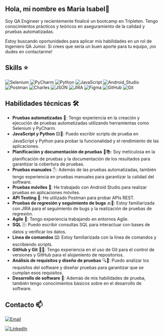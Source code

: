 ## Hola, mi nombre es Maria Isabel👋

Soy QA Engineer y recientemente finalicé un bootcamp en Tripleten. 
Tengo conocimientos prácticos y teóricos en aseguramiento de la calidad y pruebas automatizadas. 

Estoy buscando oportunidades para aplicar mis habilidades en un rol de Ingeniero QA Junior. 
Si crees que sería un buen aporte para tu equipo, ¡no dudes en contactarme!

## Skills ⭐

![Selenium](https://img.shields.io/badge/Selenium-43B02A?style=for-the-badge&logo=selenium&logoColor=white&labelColor=101010)
![PyCharm](https://img.shields.io/badge/PyCharm-1D3A40?style=for-the-badge&logo=pyCharm&logoColor=white&labelColor=101010)
![Python](https://img.shields.io/badge/Python-3776AB?style=for-the-badge&logo=python&logoColor=white&labelColor=101010)
![JavaScript](https://img.shields.io/badge/JavaScript-F7DF1E?style=for-the-badge&logo=JavaScript&logoColor=white&labelColor=101010)
![Android_Studio](https://img.shields.io/badge/Android_Studio-3DDC84?style=for-the-badge&logo=android-studio&logoColor=white&labelColor=101010)</br>
![Postman](https://img.shields.io/badge/Postman-EF5B25?style=for-the-badge&logo=Postman&logoColor=white&labelColor=101010)
![Charles](https://img.shields.io/badge/Charles-00008B?style=for-the-badge&logo=Charles&logoColor=white&labelColor=101010)
![JSON](https://img.shields.io/badge/JSON-FF8C00?style=for-the-badge&logo=JSON&logoColor=white&labelColor=101010)
![JIRA](https://img.shields.io/badge/JIRA-0052CC?style=for-the-badge&logo=JIRA&logoColor=white&labelColor=101010)
![Figma](https://img.shields.io/badge/Figma-800080?style=for-the-badge&logo=Figma&logoColor=white&labelColor=101010)
![GitHub](https://img.shields.io/badge/GitHub-181717?style=for-the-badge&logo=GitHub&logoColor=white&labelColor=101010)
![Git](https://img.shields.io/badge/Git-F05032?style=for-the-badge&logo=Git&logoColor=white&labelColor=101010)

## Habilidades técnicas 🛠️

- **Pruebas automatizadas** 🤖: Tengo experiencia en la creación y ejecución de pruebas automatizadas utilizando herramientas como Selenium y PyCharm.
- **JavaScript y Python** 🟨🐍: Puedo escribir scripts de prueba en JavaScript y Python para probar la funcionalidad y el rendimiento de las aplicaciones.
- **Planificación y documentación de pruebas** 📝📚: Soy meticulosa en la planificación de pruebas y la documentación de los resultados para garantizar la cobertura de pruebas.
- **Pruebas manuales** ✋: Además de las pruebas automatizadas, también tengo experiencia en pruebas manuales para garantizar la calidad del software.
- **Pruebas móviles** 📱: He trabajado con Android Studio para realizar pruebas en aplicaciones móviles.
- **API Testing** 🔗: He utilizado Postman para probar APIs REST.
- **Pruebas de regresión y seguimiento de bugs** 🔙🐜: Estoy familiarizada con JIRA para el seguimiento de bugs y la realización de pruebas de regresión.
- **Agile** 🔄: Tengo experiencia trabajando en entornos Agile.
- **SQL** 🗄️: Puedo escribir consultas SQL para interactuar con bases de datos y verificar los datos.
- **Línea de comandos** ⌨️: Estoy familiarizada con la línea de comandos y escribiendo scripts.
- **GitHub y Git** 🐙🌳: Tengo experiencia en el uso de Git para el control de versiones y GitHub para el alojamiento de repositorios.
- **Análisis de requisitos y diseño de pruebas** 🔍📐: Puedo analizar los requisitos del software y diseñar pruebas para garantizar que se cumplan esos requisitos.
- **Desarrollo de software** 💾: Además de mis habilidades de prueba, también tengo conocimientos básicos sobre en el desarrollo de software.

## Contacto 📫
  

<a href="mailto:sakura.mabahi@gmail.com">
    <img src="https://img.shields.io/badge/Correo-sakura.mabahi@gmail.com-44a3f1?style=for-the-badge&logo=gmail&logoColor=white&labelColor=101010" alt="Email">
</a>

[![LinkedIn](https://img.shields.io/badge/LinkedIn-Maria_Isabel-0077B5?style=for-the-badge&logo=linkedin&logoColor=white&labelColor=101010)](https://www.linkedin.com/in/mariaisabel-qa)

<!--
- Correo: sakura.mabahi@gmail.com
- LinkedIn: linkedin.com/in/mariaisabel-qa
[![](https://img.shields.io/badge/LinkedIn-0077B5?style=for-the-badge&logo=linkedin&logoColor=white)](https://www.linkedin.com/in/mariaisabel-qa/)
[![Email](https://img.shields.io/badge/Correo-sakura.mabahi@gmail.com-44a3f1?style=for-the-badge&logo=gmail&logoColor=white&labelColor=101010)](sakura.mabahi@gmail.com)</br>
-->





<!--
![API_Testing](https://img.shields.io/badge/API-00008B?style=for-the-badge&logo=API&logoColor=white&labelColor=101010)</br>
![Debugging](https://img.shields.io/badge/Debugging-FF0000?style=for-the-badge&logo=Debugging&logoColor=white&labelColor=101010)</br>
![Agile](https://img.shields.io/badge/Agile-FFA500?style=for-the-badge&logo=Agile&logoColor=white&labelColor=101010)</br>
![SQL](https://img.shields.io/badge/SQL-0000FF?style=for-the-badge&logo=SQL&logoColor=white&labelColor=101010)</br>
![Cygwin](https://img.shields.io/badge/Cygwin-228B22?style=for-the-badge&logo=Cygwin&logoColor=white&labelColor=101010)</br>
![DevTools](https://img.shields.io/badge/DevTools-808080?style=for-the-badge&logo=DevTools&logoColor=white&labelColor=101010)</br>
![REST](https://img.shields.io/badge/REST-2E8B57?style=for-the-badge&logo=REST&logoColor=white&labelColor=101010)</br>
-->

<!--
![Selenium](https://img.shields.io/badge/Selenium-43B02A?style=for-the-badge&logo=selenium&logoColor=white&labelColor=101010)</br>
![PyCharm](https://img.shields.io/badge/PyCharm-1D3A40?style=for-the-badge&logo=pyCharm&logoColor=white&labelColor=101010)</br>
![Python](https://img.shields.io/badge/Python-3776AB?style=for-the-badge&logo=python&logoColor=white&labelColor=101010)</br>
![JavaScript](https://img.shields.io/badge/JavaScript-F7DF1E?style=for-the-badge&logo=JavaScript&logoColor=white&labelColor=101010)</br>
![Android_Studio](https://img.shields.io/badge/Android_Studio-3DDC84?style=for-the-badge&logo=android-studio&logoColor=white&labelColor=101010)</br>
![Postman](https://img.shields.io/badge/Postman-EF5B25?style=for-the-badge&logo=Postman&logoColor=white&labelColor=101010)</br>
![Charles](https://img.shields.io/badge/Charles-00008B?style=for-the-badge&logo=Charles&logoColor=white&labelColor=101010)</br>
![JSON](https://img.shields.io/badge/JSON-FF8C00?style=for-the-badge&logo=JSON&logoColor=white&labelColor=101010)</br>
![JIRA](https://img.shields.io/badge/JIRA-0052CC?style=for-the-badge&logo=JIRA&logoColor=white&labelColor=101010)</br>
![Figma](https://img.shields.io/badge/Figma-800080?style=for-the-badge&logo=Figma&logoColor=white&labelColor=101010)</br>
![GitHub](https://img.shields.io/badge/GitHub-181717?style=for-the-badge&logo=GitHub&logoColor=white&labelColor=101010)</br>
![Git](https://img.shields.io/badge/Git-F05032?style=for-the-badge&logo=Git&logoColor=white&labelColor=101010)</br>
-->
